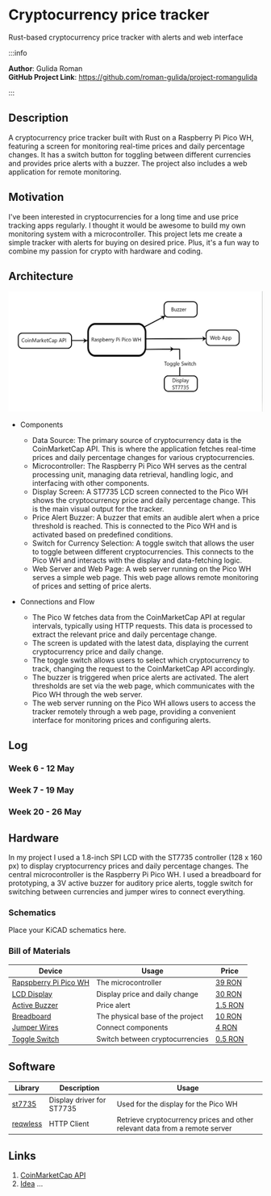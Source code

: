 # Cryptocurrency price tracker
Rust-based cryptocurrency price tracker with alerts and web interface

:::info 

**Author**: Gulida Roman \
**GitHub Project Link**: https://github.com/roman-gulida/project-romangulida

:::

## Description

A cryptocurrency price tracker built with Rust on a Raspberry Pi Pico WH, featuring a screen for monitoring real-time prices and daily percentage changes. It has a switch button for toggling between different currencies and provides price alerts with a buzzer. The project also includes a web application for remote monitoring.

## Motivation

I've been interested in cryptocurrencies for a long time and use price tracking apps regularly. I thought it would be awesome to build my own monitoring system with a microcontroller. This project lets me create a simple tracker with alerts for buying on desired price. Plus, it's a fun way to combine my passion for crypto with hardware and coding.

## Architecture 

![Architecture](architecture.jpg)

* Components 
  + Data Source: 
    The primary source of cryptocurrency data is the CoinMarketCap API. This is where the application fetches real-time prices and daily percentage changes for various cryptocurrencies. 
  + Microcontroller: 
    The Raspberry Pi Pico WH serves as the central processing unit, managing data retrieval, handling logic, and interfacing with other components. 
  + Display Screen: 
    A ST7735 LCD screen connected to the Pico WH shows the cryptocurrency price and daily percentage change. This is the main visual output for the tracker. 
  + Price Alert Buzzer: 
    A buzzer that emits an audible alert when a price threshold is reached. This is connected to the Pico WH and is activated based on predefined conditions. 
  + Switch for Currency Selection: 
    A toggle switch that allows the user to toggle between different cryptocurrencies. This connects to the Pico WH and interacts with the display and data-fetching logic. 
  + Web Server and Web Page: 
    A web server running on the Pico WH serves a simple web page. This web page allows remote monitoring of prices and setting of price alerts.

* Connections and Flow 
  + The Pico W fetches data from the CoinMarketCap API at regular intervals, typically using HTTP requests. This data is processed to extract the relevant price and daily   percentage change. 
  + The screen is updated with the latest data, displaying the current cryptocurrency price and daily change. 
  + The toggle switch allows users to select which cryptocurrency to track, changing the request to the CoinMarketCap API accordingly. 
  + The buzzer is triggered when price alerts are activated. The alert thresholds are set via the web page, which communicates with the Pico WH through the web server. 
  + The web server running on the Pico WH allows users to access the tracker remotely through a web page, providing a convenient interface for monitoring prices and configuring alerts.

## Log


<!-- write every week your progress here -->

### Week 6 - 12 May

### Week 7 - 19 May

### Week 20 - 26 May

## Hardware

In my project I used a 1.8-inch SPI LCD with the ST7735 controller (128 x 160 px) to display cryptocurrency prices and daily percentage changes. The central microcontroller is the Raspberry Pi Pico WH. I used a breadboard for prototyping, a 3V active buzzer for auditory price alerts, toggle switch for switching between currencies and jumper wires to connect everything.

### Schematics

Place your KiCAD schematics here.

### Bill of Materials

<!-- Fill out this table with all the hardware components that you might need.

The format is 
```
| [Device](link://to/device) | This is used ... | [price](link://to/store) |

```

-->

| Device | Usage | Price |
|--------|--------|-------|
| [Rapspberry Pi Pico WH](https://www.raspberrypi.com/documentation/microcontrollers/raspberry-pi-pico.html) | The microcontroller | [39 RON](https://www.optimusdigital.ro/en/raspberry-pi-boards/12395-raspberry-pi-pico-wh.html?search_query=raspberry+pi+pico+WH&results=34) |
| [LCD Display](https://www.displayfuture.com/Display/datasheet/controller/ST7735.pdf) | Display price and daily change | [30 RON](https://www.optimusdigital.ro/en/lcds/3554-modul-lcd-de-18-cu-spi-i-controller-st7735-128x160-px.html?search_query=ST7735&results=13) |
| [Active Buzzer](https://www.mouser.com/datasheet/2/400/ef532_ps-13444.pdf) | Price alert | [1.5 RON](https://www.optimusdigital.ro/en/buzzers/635-3v-active-buzzer.html?search_query=active+buzzer&results=16) |
| [Breadboard](https://busboard.com/documents/datasheets/BPS-DAT-(KIT-BB830+SB830)) | The physical base of the project | [10 RON](https://www.optimusdigital.ro/en/breadboards/8-breadboard-hq-830-points.html) |
| [Jumper Wires](https://ro.mouser.com/datasheet/2/58/BPS_DAT__ZW_10__Datasheet-1282929.pdf) | Connect components | [4 RON](https://www.optimusdigital.ro/en/wires-with-connectors/887-set-fire-tata-tata-10p-15-cm.html?search_query=jumper+wires&results=100) |
| [Toggle Switch](https://www.optimusdigital.ro/en/buttons-and-switches/8930-miniature-side-toggle-switch-with-5-mm-handle.html?search_query=toggle+switch&results=31) | Switch between cryptocurrencies | [0.5 RON](https://www.optimusdigital.ro/en/buttons-and-switches/8930-miniature-side-toggle-switch-with-5-mm-handle.html?search_query=toggle+switch&results=31) |

## Software

| Library | Description | Usage |
|---------|-------------|-------|
| [st7735](https://github.com/scholtzan/st7735-rs) | Display driver for ST7735 | Used for the display for the Pico WH |
| [reqwless](https://github.com/drogue-iot/reqwless) | HTTP Client | Retrieve cryptocurrency prices and other relevant data from a remote server |

## Links

<!-- Add a few links that inspired you and that you think you will use for your project -->

1. [CoinMarketCap API](https://coinmarketcap.com/api/)
2. [Idea](https://youtu.be/A0a5Z3-OPsM?si=p2yMHpqUisFPEZ5q)
...
